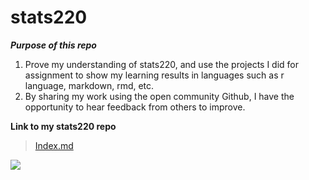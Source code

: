 # stats220
***Purpose of this repo***
1. Prove my understanding of stats220, and use the projects I did for assignment to show my learning results in languages such as r language, markdown, rmd, etc.
2. By sharing my work using the open community Github, I have the opportunity to hear feedback from others to improve.

**Link to my stats220 repo**
>[Index.md](https://github.com/LeyanCao/stats220/edit/main/index.md)

![](https://img.buzzfeed.com/buzzfeed-static/static/2017-03/7/22/asset/buzzfeed-prod-fastlane-01/sub-buzz-16013-1488942228-1.png?downsize=700%3A%2A&output-quality=auto&output-format=auto)
